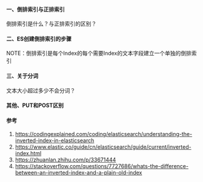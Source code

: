 #### 一、倒排索引与正排索引

倒排索引是什么？与正排索引的区别？

#### 二、ES创建倒排索引的步骤

NOTE：倒排索引是每个Index的每个需要Index的文本字段建立一个单独的倒排索引

#### 三、关于分词

文本大小超过多少不会分词？

#### 其他、PUT和POST区别

#### 参考

1. https://codingexplained.com/coding/elasticsearch/understanding-the-inverted-index-in-elasticsearch
2. https://www.elastic.co/guide/cn/elasticsearch/guide/current/inverted-index.html
3. https://zhuanlan.zhihu.com/p/33671444
4. https://stackoverflow.com/questions/7727686/whats-the-difference-between-an-inverted-index-and-a-plain-old-index